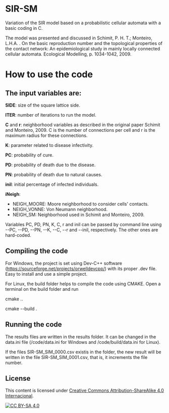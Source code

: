 # SIR-SM
Variation of the SIR model based on a probabilistic cellular automata with a basic coding in C.
 
The model was presented and discussed in Schimit, P. H. T.; Monteiro, L.H.A. . On the basic reproduction number and the topological properties of the contact network: An epidemiological study in mainly locally connected cellular automata. Ecological Modelling, p. 1034-1042, 2009.
 
# How to use the code

## The input variables are:

**SIDE**: size of the square lattice side.

**ITER**: number of iterations to run the model.

**C** and **r**: neighborhood variables as described in the original paper Schimit and Monteiro, 2009. C is the number of connections per cell and r is the maximum radius for these connections.

**K**: parameter related to disease infectivity.

**PC**: probability of cure.

**PD**: probability of death due to the disease.

**PN**: probability of death due to natural causes.

**iniI**: initial percentage of infected individuals.

**iNeigh**:
- NEIGH_MOORE: Moore neighborhood to consider cells' contacts.
- NEIGH_VONNE: Von Neumann neighborhood.
- NEIGH_SM: Neighborhood used in Schimit and Monteiro, 2009.

Variables PC, PD, PN, K, C, r and iniI can be passed by command line using --PC, --PD, --PN, --K, --C, --r and --iniI, respectively. The other ones are hard-coded.

## Compiling the code

For Windows, the project is set using Dev-C++ software (https://sourceforge.net/projects/orwelldevcpp/) with its proper .dev file. Easy to install and use a simple project.

For Linux, the build folder helps to compile the code using CMAKE. Open a terminal on the build folder and run

cmake ..

cmake --build .

## Running the code

The results files are written in the results folder. It can be changed in the data.ini file (/code/data.ini for Windows and /code/build/data.ini for Linux).

If the files SIR-SM_SIM_0000.csv existis in the folder, the new result will be written in the file SIR-SM_SIM_0001.csv, that is, it increments the file number.

## License

This content is licensed under [Creative Commons Attribution-ShareAlike 4.0 Internacional](http://creativecommons.org/licenses/by-sa/4.0/).

[![CC BY-SA 4.0](https://licensebuttons.net/l/by-sa/4.0/88x31.png)](http://creativecommons.org/licenses/by-sa/4.0/)
